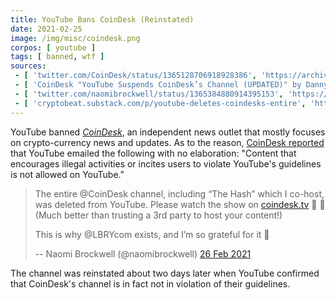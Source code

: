 ```yaml
---
title: YouTube Bans CoinDesk (Reinstated)
date: 2021-02-25
image: /img/misc/coindesk.png
corpos: [ youtube ]
tags: [ banned, wtf ]
sources:
 - [ 'twitter.com/CoinDesk/status/1365128706918928386', 'https://archive.is/O9PQW' ]
 - [ 'CoinDesk "YouTube Suspends CoinDesk’s Channel (UPDATED)" by Danny Nelson (27 Feb 2021)', 'https://archive.is/7VjX5' ]
 - [ 'twitter.com/naomibrockwell/status/1365384880914395153', 'https://archive.is/wvhA3' ]
 - [ 'cryptobeat.substack.com/p/youtube-deletes-coindesks-entire', 'https://archive.is/c7VfR' ]
---
```


YouTube banned [_CoinDesk_](https://www.coindesk.com/), an independent news
outlet that mostly focuses on crypto-currency news and updates. As to the
reason, [CoinDesk reported](https://archive.is/7VjX5#selection-6589.0-6589.184)
that YouTube emailed the following with no elaboration: "Content that
encourages illegal activities or incites users to violate YouTube's guidelines
is not allowed on YouTube."

> The entire @CoinDesk channel, including “The Hash” which I co-host, was
> deleted from YouTube. Please watch the show on
> [coindesk.tv](http://coindesk.tv) 🙏 🙏 (Much better than trusting a 3rd
> party to host your content!)
>
> This is why @LBRYcom exists, and I’m so grateful for it 🙏
>
> -- Naomi Brockwell (@naomibrockwell) [26 Feb 2021](https://archive.is/wvhA3)

The channel was reinstated about two days later when YouTube confirmed that
CoinDesk's channel is in fact not in violation of their guidelines.
